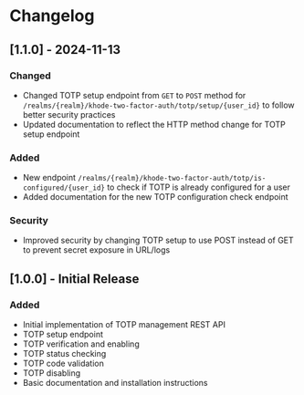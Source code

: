 # Changelog

## [1.1.0] - 2024-11-13

### Changed
- Changed TOTP setup endpoint from `GET` to `POST` method for `/realms/{realm}/khode-two-factor-auth/totp/setup/{user_id}` to follow better security practices
- Updated documentation to reflect the HTTP method change for TOTP setup endpoint

### Added
- New endpoint `/realms/{realm}/khode-two-factor-auth/totp/is-configured/{user_id}` to check if TOTP is already configured for a user
- Added documentation for the new TOTP configuration check endpoint

### Security
- Improved security by changing TOTP setup to use POST instead of GET to prevent secret exposure in URL/logs

## [1.0.0] - Initial Release

### Added
- Initial implementation of TOTP management REST API
- TOTP setup endpoint
- TOTP verification and enabling
- TOTP status checking
- TOTP code validation
- TOTP disabling
- Basic documentation and installation instructions